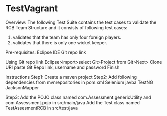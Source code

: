 # TestVagrant

Overview:
The following Test Suite contains the test cases to validate the RCB Team Structure and it consists of following test cases:
1) validates that the team has only four foreign players.
2) validates that there is only one wicket keeper.

Pre-requisites:
 Eclipse IDE 
 Git repo link

Using Git repo link
  Eclipse>import>select Git>Project from Git>Next> Clone URI
  paste Git Repo link, username and password Finish
 
  
Instructions
Step1: Create a maven project 
Step2: Add following dependencies from mvnrepositories in pom.xml
        Selenium javba
        TestNG
        JacksonMapper
        
Step3: Add the POJO class named com.Assessment.genericUtility and com.Assessment.pojo in src/main/java
        Add the Test class named TestAssesmentRCB in src/test/java
        
        
 
